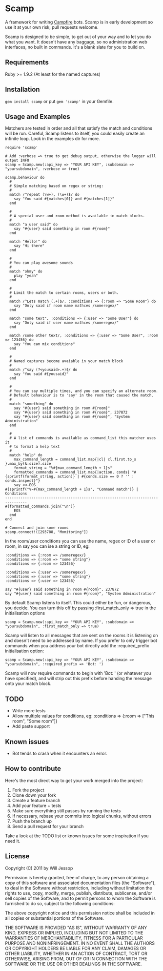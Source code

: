 # Scamp

A framework for writing [Campfire](http://campfirenow.com/) bots. Scamp is in early development so use it at your own risk, pull requests welcome.

Scamp is designed to be simple, to get out of your way and to let you do what you want. It doesn't have any baggage, so no administration web interfaces, no built in commands. It's a blank slate for you to build on.

## Requirements

Ruby >= 1.9.2 (At least for the named captures)

## Installation

`gem install scamp` or put `gem 'scamp'` in your Gemfile.

## Usage and Examples

Matchers are tested in order and all that satisfy the match and conditions will be run. Careful, Scamp listens to itself, you could easily create an infinite loop. Look in the examples dir for more.

    require 'scamp'

    # Add :verbose => true to get debug output, otherwise the logger will output INFO
    scamp = Scamp.new(:api_key => "YOUR API KEY", :subdomain => "yoursubdomain", :verbose => true)
    
    scamp.behaviour do
      # 
      # Simple matching based on regex or string:
      # 
      match /^repeat (\w+), (\w+)$/ do
        say "You said #{matches[0]} and #{matches[1]}"
      end
      
      # 
      # A special user and room method is available in match blocks.
      # 
      match "a user said" do
        say "#{user} said something in room #{room}"
      end
      
      match "Hello!" do
        say "Hi there"
      end
      
      # 
      # You can play awesome sounds
      # 
      match "ohmy" do
        play "yeah"
      end
      
      # 
      # Limit the match to certain rooms, users or both.
      # 
      match /^Lets match (.+)$/, :conditions => {:room => "Some Room"} do
        say "Only said if room name mathces /someregex/"
      end
      
      match "some text", :conditions => {:user => "Some User"} do
        say "Only said if user name mathces /someregex/"
      end
      
      match /some other text/, :conditions => {:user => "Some User", :room => 123456} do
        say "You can mix conditions"
      end
      
      # 
      # Named captures become avaiable in your match block
      # 
      match /^say (?<yousaid>.+)$/ do
        say "You said #{yousaid}"
      end
      
      # 
      # You can say multiple times, and you can specify an alternate room.
      # Default behaviour is to 'say' in the room that caused the match.
      # 
      match "something" do
        say "#{user} said something in room #{room}"
        say "#{user} said something in room #{room}", 237872
        say "#{user} said something in room #{room}", "System Administration"
      end
      
      # 
      # A list of commands is available as command_list this matcher uses it
      # to format a help text
      # 
      match "help" do
        max_command_length = command_list.map{|cl| cl.first.to_s }.max_by(&:size).size
        format_string = "%#{max_command_length + 1}s"
        formatted_commands = command_list.map{|action, conds| "#{sprintf(format_string, action)} | #{conds.size == 0 ? '' : conds.inspect}"}
        say <<-EOS
    #{sprintf("%-#{max_command_length + 1}s", "Command match")} | Conditions
    --------------------------------------------------------------------------------
    #{formatted_commands.join("\n")}
        EOS
      end
    end
      
    # Connect and join some rooms
    scamp.connect!([293788, "Monitoring"])

In the room/user conditions you can use the name, regex or ID of a user or room, in say you can ise a string or ID, eg:

    :conditions => {:room => /someregex/}
    :conditions => {:room => "some string"}
    :conditions => {:room => 123456}

    :conditions => {:user => /someregex/}
    :conditions => {:user => "some string"}
    :conditions => {:user => 123456}

    say "#{user} said something in room #{room}", 237872
    say "#{user} said something in room #{room}", "System Administration"

By default Scamp listens to itself. This could either be fun, or dangerous, you decide. You can turn this off by passing :first\_match\_only => true in the initialisation options

    scamp = Scamp.new(:api_key => "YOUR API KEY", :subdomain => "yoursubdomain", :first_match_only => true)

Scamp will listen to all messages that are sent on the rooms it is listening on and doesn't need to be addressed by name. If you prefer to only trigger bot commands when you address your bot directly add the :required\_prefix initialisation option:

    scamp = Scamp.new(:api_key => "YOUR API KEY", :subdomain => "yoursubdomain", :required_prefix => 'Bot: ')

Scamp will now require commands to begin with 'Bot: ' (or whatever you have specified), and will strip out this prefix before handing the message onto your match block.

## TODO

* Write more tests
* Allow multiple values for conditions, eg: :conditions => {:room => ["This room", "Some room"]}
* Add paste support

## Known issues

* Bot tends to crash when it encounters an error.

## How to contribute

Here's the most direct way to get your work merged into the project:

1. Fork the project
2. Clone down your fork
3. Create a feature branch
4. Add your feature + tests
5. Make sure everything still passes by running the tests
6. If necessary, rebase your commits into logical chunks, without errors
7. Push the branch up
8. Send a pull request for your branch

Take a look at the TODO list or known issues for some inspiration if you need it.

## License

Copyright (C) 2011 by Will Jessop

Permission is hereby granted, free of charge, to any person obtaining a copy
of this software and associated documentation files (the "Software"), to deal
in the Software without restriction, including without limitation the rights
to use, copy, modify, merge, publish, distribute, sublicense, and/or sell
copies of the Software, and to permit persons to whom the Software is
furnished to do so, subject to the following conditions:

The above copyright notice and this permission notice shall be included in
all copies or substantial portions of the Software.

THE SOFTWARE IS PROVIDED "AS IS", WITHOUT WARRANTY OF ANY KIND, EXPRESS OR
IMPLIED, INCLUDING BUT NOT LIMITED TO THE WARRANTIES OF MERCHANTABILITY,
FITNESS FOR A PARTICULAR PURPOSE AND NONINFRINGEMENT. IN NO EVENT SHALL THE
AUTHORS OR COPYRIGHT HOLDERS BE LIABLE FOR ANY CLAIM, DAMAGES OR OTHER
LIABILITY, WHETHER IN AN ACTION OF CONTRACT, TORT OR OTHERWISE, ARISING FROM,
OUT OF OR IN CONNECTION WITH THE SOFTWARE OR THE USE OR OTHER DEALINGS IN
THE SOFTWARE.

